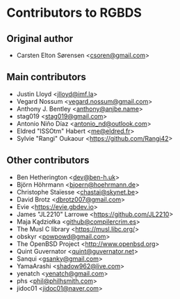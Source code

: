 # Contributors to RGBDS

## Original author

- Carsten Elton Sørensen &lt;csoren@gmail.com&gt;

## Main contributors

- Justin Lloyd &lt;jlloyd@imf.la&gt;
- Vegard Nossum &lt;vegard.nossum@gmail.com&gt;
- Anthony J. Bentley &lt;anthony@anjbe.name&gt;
- stag019 &lt;stag019@gmail.com&gt;
- Antonio Niño Díaz &lt;antonio_nd@outlook.com&gt;
- Eldred "ISSOtm" Habert &lt;me@eldred.fr&gt;
- Sylvie "Rangi" Oukaour &lt;https://github.com/Rangi42&gt;

## Other contributors

- Ben Hetherington &lt;dev@ben-h.uk&gt;
- Björn Höhrmann &lt;bjoern@hoehrmann.de&gt;
- Christophe Staïesse &lt;chastai@skynet.be&gt;
- David Brotz &lt;dbrotz007@gmail.com&gt;
- Evie &lt;https://evie.gbdev.io&gt;
- James "JL2210" Larrowe &lt;https://github.com/JL2210&gt;
- Maja Kądziołka &lt;github@compilercrim.es&gt;
- The Musl C library &lt;https://musl.libc.org/&gt;
- obskyr &lt;powpowd@gmail.com&gt;
- The OpenBSD Project &lt;http://www.openbsd.org&gt;
- Quint Guvernator &lt;quint@guvernator.net&gt;
- Sanqui &lt;gsanky@gmail.com&gt;
- YamaArashi &lt;shadow962@live.com&gt;
- yenatch &lt;yenatch@gmail.com&gt;
- phs &lt;phil@philhsmith.com&gt;
- jidoc01 &lt;jidoc01@naver.com&gt;
